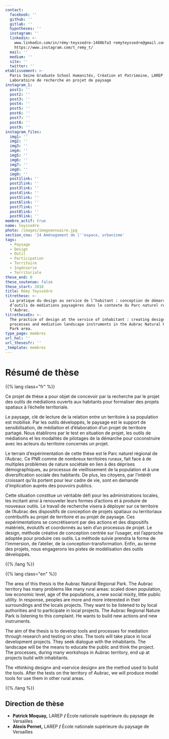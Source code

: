 ```yaml
---
contact:
  facebook: ''
  github: ''
  gitlab: ''
  hypotheses: ''
  instagram: ''
  linkedin: >-
    www.linkedin.com/in/rémy-teyssedre-1480b7a3 remyteyssedre@gmail.com
    https://www.instagram.com/t_remy_t/
  mail: ''
  medium: ''
  site: ''
  twitter: ''
etablissement: >-
  Paris Seine Graduate School Humanités, Création et Patrimoine, LAREP
  Laboratoire de recherche en projet de paysage
instagram_1:
  post1: ''
  post2: ''
  post3: ''
  post4: ''
  post5: ''
  post6: ''
  post7: ''
  post8: ''
  post9: ''
instagram_files:
  img1: ''
  img2: ''
  img3: ''
  img4: ''
  img5: ''
  img6: ''
  img7: ''
  img8: ''
  img9: ''
  post1link: ''
  post2link: ''
  post3link: ''
  post4link: ''
  post5link: ''
  post6link: ''
  post7link: ''
  post8link: ''
  post9link: ''
membre_actif: true
name: teyssedre
photo: /images/imageannuaire.jpg
section_cnu: '24 Aménagement de l''espace, urbanisme'
tags:
  - Paysage
  - Design
  - Outil
  - Participation
  - Territoire
  - Ingénierie
  - Territoriale
these_end: 0
these_soutenue: false
these_start: 2018
title: Rémy Teyssèdre
titrethese: >-
  La pratique du design au service de l’habitant : conception de démarches et
  d’outils de médiations paysagères dans le contexte du Parc naturel régional de
  l’Aubrac.
titretheseEn: >-
  The practice of design at the service of inhabitant : creating design
  processes and mediation landscape instruments in the Aubrac Natural Regional
  Park area.
type_page: membres
url_hal: ''
url_thesesfr: ''
_template: membres
---
```



<!-- Supprimer les parties non remplies (supprimer les blocks de lang s'il n'y a pas deux langues). Tu es libre d'ajouter ce que tu veux à cette partie -->

# Résumé de thèse

{{% lang class="fr" %}}

Ce projet de thèse a pour objet de concevoir par la recherche par le projet des outils de médiations ouverts aux habitants pour formaliser des projets spatiaux à l’échelle territoriale.

Le paysage, clé de lecture de la relation entre un territoire à sa population est mobilisé. Par les outils développés, le paysage est le support de sensibilisation, de médiation et d’élaboration d’un projet de territoire partagé. Nous établirons par le test en situation de projet, les outils de médiations et les modalités de pilotages de la démarche pour coconstruire avec les acteurs du territoire concernés un projet.

Le terrain d’expérimentation de cette thèse est le Parc naturel régional de l’Aubrac. Ce PNR comme de nombreux territoires ruraux, fait face à de multiples problèmes de nature sociétale en lien à des déprises démographiques, au processus de vieillissement de la population et à une diversification sociale des habitants. De plus, les citoyens, par l’intérêt croissant qu’ils portent pour leur cadre de vie, sont en demande d’implication auprès des pouvoirs publics.

Cette situation constitue un véritable défi pour les administrations locales, les incitant ainsi à renouveler leurs formes d’actions et à produire de nouveaux outils. Le travail de recherche visera à déployer sur ce territoire de l’Aubrac des dispositifs de conception de projets spatiaux ou territoriaux contributifs au projet de territoire et au projet de paysage. Ces expérimentations se concrétiseront par des actions et des dispositifs matériels, évolutifs et coordonnés au sein d’un processus de projet. Le design, méthode créative de conception centrée sur l’usager, est l’approche adoptée pour produire ces outils. La méthode suivie prendra la forme de l’immersion, de l’atelier, de la conception-transformation. Enfin, au terme des projets, nous engagerons les pistes de modélisation des outils développés.

{{% /lang %}}

{{% lang class="en" %}}

The area of this thesis is the Aubrac Natural Régional Park. The Aubrac territory has many problems like many rural areas: scaled down population, low economic level, age of the populations, a new social mixity, little public utility. In response, peoples are more and more interested in their surroundings and the locals projects. They want to be listened to by local authorities and to participate in local projects. The Aubrac Regional Nature Park is listening to this complaint. He wants to build new actions and new instruments.

The aim of the thesis is to develop tools and processes for mediation through research and testing on sites. The tools will take place in local development projects. They seek dialogue with the inhabitants. The landscape will be the means to educate the public and think the project. The processes, during many workshops in Aubrac territory, end up at projects build with inhabitants.

The «thinking design» and «service design» are the method used to build the tools. After the tests on the territory of Aubrac, we will produce model tools for use them in other rural areas.

{{% /lang %}}

## Direction de thèse

* **Patrick Moquay,** LAREP **/** École nationale supérieure du paysage de Versailles
* **Alexis Pernet,** LAREP **/** École nationale supérieure du paysage de Versailles
